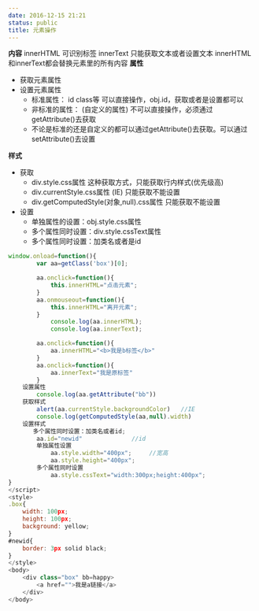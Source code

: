 ```yaml
---
date: 2016-12-15 21:21
status: public
title: 元素操作
---
```


**内容**
innerHTML 可识别标签
innerText 只能获取文本或者设置文本
innerHTML和innerText都会替换元素里的所有内容
**属性**
* 获取元素属性
* 设置元素属性
    * 标准属性： id class等 可以直接操作，obj.id，获取或者是设置都可以
    * 非标准的属性： (自定义的属性) 不可以直接操作，必须通过getAttribute()去获取
    * 不论是标准的还是自定义的都可以通过getAttribute()去获取。可以通过setAttribute()去设置

**样式**
* 获取
    * div.style.css属性 这种获取方式，只能获取行内样式(优先级高)
    * div.currentStyle.css属性 (IE) 只能获取不能设置
    * div.getComputedStyle(对象,null).css属性 只能获取不能设置
* 设置
    * 单独属性的设置：obj.style.css属性
    * 多个属性同时设置：div.style.cssText属性
    * 多个属性同时设置：加类名或者是id
```javascript
window.onload=function(){
		var aa=getClass('box')[0];

		aa.onclick=function(){
			this.innerHTML="点击元素";
		}
		aa.onmouseout=function(){
			this.innerHTML="离开元素";
		}
			console.log(aa.innerHTML);
			console.log(aa.innerText);

		aa.onclick=function(){
			aa.innerHTML="<b>我是b标签</b>"
		}
		aa.onclick=function(){
			aa.innerText="我是原标签"
		}
    设置属性
		console.log(aa.getAttribute("bb"))
	获取样式
		alert(aa.currentStyle.backgroundColor)   //IE
		console.log(getComputedStyle(aa,null).width)
	设置样式
	   多个属性同时设置：加类名或者id;
		aa.id="newid"  			   //id
		单独属性设置
			aa.style.width="400px";     //宽高
			aa.style.height="400px";
		多个属性同时设置
			aa.style.cssText="width:300px;height:400px";
}
</script>
<style>
.box{
	width: 100px;
	height: 100px;
	background: yellow;
}
#newid{
	border: 3px solid black;
}
</style>
<body>
	<div class="box" bb=happy>
		<a href="">我是a链接</a>
	</div>
</body>
```